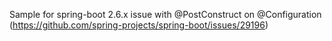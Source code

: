 Sample for spring-boot 2.6.x issue with @PostConstruct on @Configuration (https://github.com/spring-projects/spring-boot/issues/29196)
